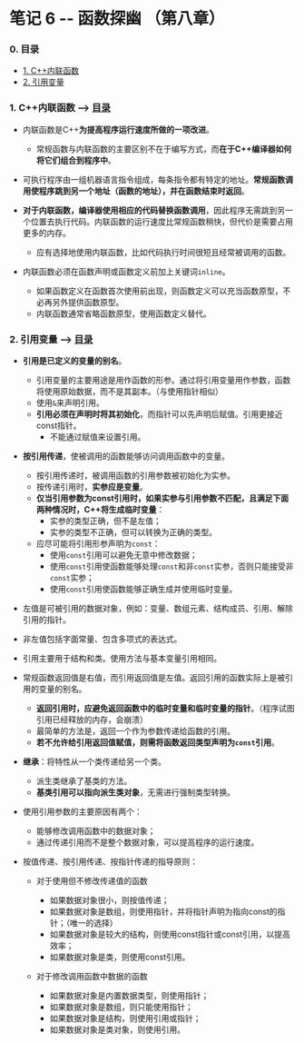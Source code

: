 # 笔记 6 -- 函数探幽    （第八章）

### <span id = "0">0. 目录</span>
* [1. C++内联函数](#1)
* [2. 引用变量](#2)

### <span id = "1">1. C++内联函数</span> --> [目录](#0)
* 内联函数是C++**为提高程序运行速度所做的一项改进**。
    * 常规函数与内联函数的主要区别不在于编写方式，而**在于C++编译器如何将它们组合到程序中**。

* 可执行程序由一组机器语言指令组成，每条指令都有特定的地址。**常规函数调用使程序跳到另一个地址（函数的地址），并在函数结束时返回**。

* **对于内联函数，编译器使用相应的代码替换函数调用**，因此程序无需跳到另一个位置去执行代码。内联函数的运行速度比常规函数稍快，但代价是需要占用更多的内存。
    * 应有选择地使用内联函数，比如代码执行时间很短且经常被调用的函数。

* 内联函数必须在函数声明或函数定义前加上关键词`inline`。
    * 如果函数定义在函数首次使用前出现，则函数定义可以充当函数原型，不必再另外提供函数原型。
    * 内联函数通常省略函数原型，使用函数定义替代。

### <span id = "2">2. 引用变量</span> --> [目录](#0)
* **引用是已定义的变量的别名**。
    * 引用变量的主要用途是用作函数的形参。通过将引用变量用作参数，函数将使用原始数据，而不是其副本。（与使用指针相似）
    * 使用`&`来声明引用。
    * **引用必须在声明时将其初始化**，而指针可以先声明后赋值。引用更接近const指针。
        * 不能通过赋值来设置引用。
    
* **按引用传递**，使被调用的函数能够访问调用函数中的变量。
    * 按引用传递时，被调用函数的引用参数被初始化为实参。
    * 按传递引用时，**实参应是变量**。
    * **仅当引用参数为const引用时，如果实参与引用参数不匹配，且满足下面两种情况时，C++将生成临时变量**：
        * 实参的类型正确，但不是左值；
        * 实参的类型不正确，但可以转换为正确的类型。
    * 应尽可能将引用形参声明为`const`：
        * 使用`const`引用可以避免无意中修改数据；
        * 使用`const`引用使函数能够处理`const`和非`const`实参，否则只能接受非`const`实参；
        * 使用`const`引用使函数能够正确生成并使用临时变量。
    
* 左值是可被引用的数据对象，例如：变量、数组元素、结构成员、引用、解除引用的指针。
* 非左值包括字面常量、包含多项式的表达式。

* 引用主要用于结构和类。使用方法与基本变量引用相同。
* 常规函数返回值是右值，而引用返回值是左值。返回引用的函数实际上是被引用的变量的别名。
    * **返回引用时，应避免返回函数中的临时变量和临时变量的指针**。（程序试图引用已经释放的内存，会崩溃）
    * 最简单的方法是，返回一个作为参数传递给函数的引用。
    * **若不允许给引用返回值赋值，则需将函数返回类型声明为`const`引用**。

* **继承**：将特性从一个类传递给另一个类。
    * 派生类继承了基类的方法。
    * **基类引用可以指向派生类对象**，无需进行强制类型转换。

* 使用引用参数的主要原因有两个：
    * 能够修改调用函数中的数据对象；
    * 通过传递引用而不是整个数据对象，可以提高程序的运行速度。

* 按值传递、按引用传递、按指针传递的指导原则：
    * 对于使用但不修改传递值的函数
        * 如果数据对象很小，则按值传递；
        * 如果数据对象是数组，则使用指针，并将指针声明为指向const的指针；（唯一的选择）
        * 如果数据对象是较大的结构，则使用const指针或const引用，以提高效率；
        * 如果数据对象是类，则使用const引用。
    
    * 对于修改调用函数中数据的函数
        * 如果数据对象是内置数据类型，则使用指针；
        * 如果数据对象是数组，则只能使用指针；
        * 如果数据对象是结构，则使用引用或指针；
        * 如果数据对象是类对象，则使用引用。